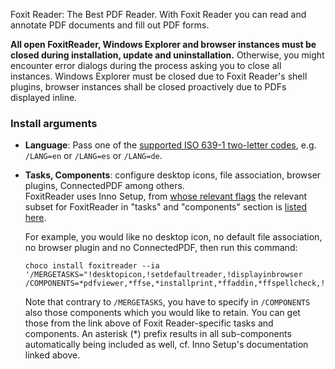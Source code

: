 Foxit Reader: The Best PDF Reader. With Foxit Reader you can read and annotate PDF documents and fill out PDF forms.

**All open FoxitReader, Windows Explorer and browser instances must be closed during installation, update and uninstallation.**
Otherwise, you might encounter error dialogs during the process asking you to close all instances.
Windows Explorer must be closed due to Foxit Reader's shell plugins, browser instances shall be closed proactively due to PDFs displayed inline.

### Install arguments

- **Language**: Pass one of the [supported ISO 639-1 two-letter codes](https://en.wikipedia.org/wiki/List_of_ISO_639-1_codes), e.g. `/LANG=en` or `/LANG=es` or `/LANG=de`.
- **Tasks, Components**: configure desktop icons, file association, browser plugins, ConnectedPDF among others.<br>
    FoxitReader uses Inno Setup, from [whose relevant flags](http://jrsoftware.org/ishelp/index.php?topic=setupcmdline) the relevant subset for FoxitReader in "tasks" and "components" section is [listed here](https://gist.github.com/anonymous/6ab0d828cc626834e2048d9cf4ed30e1).

    For example, you would like no desktop icon, no default file association, no browser plugin and no ConnectedPDF, then run this command:

    ```
    choco install foxitreader --ia '/MERGETASKS="!desktopicon,!setdefaultreader,!displayinbrowser /COMPONENTS=*pdfviewer,*ffse,*installprint,*ffaddin,*ffspellcheck,!connectedpdf"'
    ```
    Note that contrary to `/MERGETASKS`, you have to specify in `/COMPONENTS` also those components which you would like to retain. You can get those from the link above of Foxit Reader-specific tasks and components. An asterisk (*) prefix results in all sub-components automatically being included as well, cf. Inno Setup's documentation linked above.


